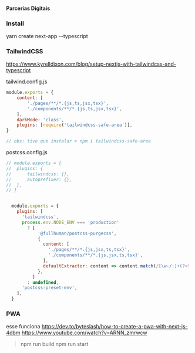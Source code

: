 
#### Parcerias Digitais

### Install
yarn create next-app --typescript



### TailwindCSS
https://www.kyrelldixon.com/blog/setup-nextjs-with-tailwindcss-and-typescript

tailwind.config.js
```js
module.exports = {
	content: [
		'./pages/**/*.{js,ts,jsx,tsx}',
		'./components/**/*.{js,ts,jsx,tsx}',
	],
	darkMode: 'class',
	plugins: [require('tailwindcss-safe-area')],
}

// obs: tive que instalar > npm i tailwindcss-safe-area

```

postcss.config.js
```js
// module.exports = {
// 	plugins: {
// 		tailwindcss: {},
// 		autoprefixer: {},
// 	},
// }


  module.exports = {
    plugins: [
      'tailwindcss',
      process.env.NODE_ENV === 'production'
        ? [
            '@fullhuman/postcss-purgecss',
            {
              content: [
                './pages/**/*.{js,jsx,ts,tsx}',
                './components/**/*.{js,jsx,ts,tsx}',
              ],
              defaultExtractor: content => content.match(/[\w-/:]+(?<!:)/g) || [],
            },
          ]
        : undefined,
      'postcss-preset-env',
    ],
  }

```




### PWA


esse funciona
https://dev.to/byteslash/how-to-create-a-pwa-with-next-js-4dbm
https://www.youtube.com/watch?v=ARNN_zmrwcw



> npm run build
> npm run start